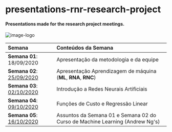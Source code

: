 # presentations-rnr-research-project
#### Presentations made for the research project meetings.
 
![image-logo](https://user-images.githubusercontent.com/58775072/95529901-a90d9380-09b2-11eb-88bc-2aeffc803c95.png)

|**Semana**|**Conteúdos da Semana**|
|:---------|:----------------------|
|**Semana 01**: 18/09/2020|Apresentação da metodologia e da equipe|
|**Semana 02**: [25/09/2020](https://github.com/Alyssonmach/presentations-rnr-research-project/tree/master/Semana%2002%20-%2025-09-2020)|Apresentação Aprendizagem de máquina (**ML**, **RNA**, **RNC**)|
|**Semana 03**: [02/10/2020](https://github.com/Alyssonmach/presentations-rnr-research-project/tree/master/Semana%2003%20-%2002-10-2020)|Introdução a Redes Neurais Artificiais|
|**Semana 04**: [09/10/2020](https://github.com/Alyssonmach/presentations-rnr-research-project/tree/master/Semana%2004%20-%2009-10-2020)|Funções de Custo e Regressão Linear|
|**Semana 05**: [16/10/2020](https://github.com/Alyssonmach/presentations-cnn-research-project/tree/master/Semana%2005%20-%2016-10-2020)|Assuntos da Semana 01 e Semana 02 do Curso de Machine Learning (Andrew Ng's)|

